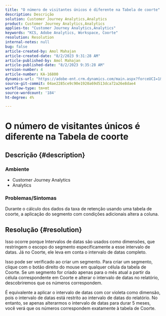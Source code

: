 ```yaml
---
title: "O número de visitantes únicos é diferente na Tabela de coorte"
description: Descrição
solution: Customer Journey Analytics,Analytics
product: Customer Journey Analytics,Analytics
applies-to: "Customer Journey Analytics,Analytics"
keywords: "KCS, Adobe Analytics, Workspace, Coorte"
resolution: Resolution
internal-notes: null
bug: false
article-created-by: Amol Mahajan
article-created-date: "8/2/2023 9:31:28 AM"
article-published-by: Amol Mahajan
article-published-date: "8/2/2023 9:35:28 AM"
version-number: 4
article-number: KA-16800
dynamics-url: "https://adobe-ent.crm.dynamics.com/main.aspx?forceUCI=1&pagetype=entityrecord&etn=knowledgearticle&id=0ff79d59-1731-ee11-bdf3-6045bd006b3d"
source-git-commit: 04ae2285ce9c90e1920a69d513dca72a26e8dae4
workflow-type: tm+mt
source-wordcount: '184'
ht-degree: 4%

---
```


# O número de visitantes únicos é diferente na Tabela de coorte

## Descrição {#description}


### <b>Ambiente</b>

- Customer Journey Analytics
- Analytics




### <b>Problemas/Sintomas</b>

Durante o cálculo dos dados da taxa de retenção usando uma tabela de coorte, a aplicação do segmento com condições adicionais altera a coluna.


## Resolução {#resolution}


Isso ocorre porque Intervalos de datas são usados como dimensões, que restringem o escopo do segmento especificamente a esse intervalo de datas. Já no Coorte, ele leva em conta o intervalo de datas completo.

Isso pode ser verificado ao criar um segmento. Para criar um segmento, clique com o botão direito do mouse em qualquer célula da tabela de Coorte. Se um segmento for criado apenas para o mês atual a partir da célula correspondente em Coorte e alterar o intervalo de datas no relatório, descobriremos que os números correspondem.

É equivalente a aplicar o intervalo de datas com cor violeta como dimensão, pois o intervalo de datas está restrito ao intervalo de datas do relatório. No entanto, se apenas alterarmos o intervalo de datas para durar 5 meses, você verá que os números correspondem exatamente à tabela de Coorte.






